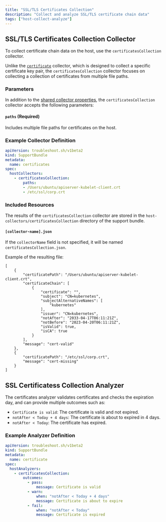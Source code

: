 ```yaml
---
title: "SSL/TLS Certificates Collection"
description: "Collect and analyze SSL/TLS certificate chain data"
tags: ["host-collect-analyze"]
---
```



## SSL/TLS Certificates Collection Collector

To collect certificate chain data on the host, use the `certificatesCollection` collector.

Unlike the [`certificate`](/docs/host-collect-analyze/certificate/) collector, which is designed to collect a specific certificate key pair, the `certificatesCollection` collector focuses on collecting a collection of certificates from multiple file paths.

### Parameters

In addition to the [shared collector properties](/docs/collect/collectors/#shared-properties), the `certificatesCollection` collector accepts the following parameters:

#### `paths` (Required)
Includes multiple file paths for certificates on the host.

### Example Collector Definition

```yaml
apiVersion: troubleshoot.sh/v1beta2
kind: SupportBundle
metadata:
  name: certificates
spec:
  hostCollectors:
    - certificatesCollection:
        paths: 
        - /Users/ubuntu/apiserver-kubelet-client.crt
        - /etc/ssl/corp.crt
```

### Included Resources

The results of the `certificatesCollection` collector are stored in the `host-collectors/certificatesCollection` directory of the support bundle.

#### `[collector-name].json`

If the `collectorName` field is not specified, it will be named `certificatesCollection.json`.

Example of the resulting file:

```
[
	{
		"certificatePath": "/Users/ubuntu/apiserver-kubelet-client.crt",
		"certificateChain": [
			{
				"certificate": "",
				"subject": "CN=kubernetes",
				"subjectAlternativeNames": [
					"kubernetes"
				],
				"issuer": "CN=kubernetes",
				"notAfter": "2033-04-17T06:11:21Z",
				"notBefore": "2023-04-20T06:11:21Z",
				"isValid": true,
				"isCA": true
			}
		],
		"message": "cert-valid"
	},
	{
		"certificatePath": "/etc/ssl/corp.crt",
		"message": "cert-missing"
	}
]
```

## SSL Certificatess Collection Analyzer

The certificates analyzer validates certificates and checks the expiration day, and can provide multiple outcomes such as:

- `Certificate is valid`: The certificate is valid and not expired.
- `notAfter < Today + 4 days`: The certificate is about to expired in 4 days.
- `notAfter < Today`:  The certificate has expired.

### Example Analyzer Definition

```yaml
apiVersion: troubleshoot.sh/v1beta2
kind: SupportBundle
metadata:
  name: certificate
spec:
  hostAnalyzers:
    - certificatesCollection:
        outcomes:
          - pass:
              message: Certificate is valid
          - warn:
              when: "notAfter < Today + 4 days"
              message: Certificate is about to expire
          - fail:
              when: "notAfter < Today"
              message: Certificate is expired
```
